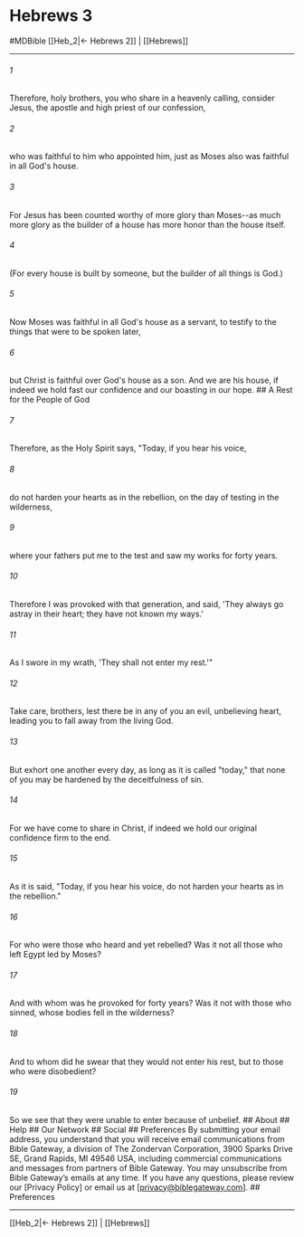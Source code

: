 # Hebrews 3
#MDBible
[[Heb_2|← Hebrews 2]] | [[Hebrews]]

***


###### 1 
Therefore, holy brothers, you who share in a heavenly calling, consider Jesus, the apostle and high priest of our confession, 

###### 2 
who was faithful to him who appointed him, just as Moses also was faithful in all God's house. 

###### 3 
For Jesus has been counted worthy of more glory than Moses--as much more glory as the builder of a house has more honor than the house itself. 

###### 4 
(For every house is built by someone, but the builder of all things is God.) 

###### 5 
Now Moses was faithful in all God's house as a servant, to testify to the things that were to be spoken later, 

###### 6 
but Christ is faithful over God's house as a son. And we are his house, if indeed we hold fast our confidence and our boasting in our hope. ## A Rest for the People of God 

###### 7 
Therefore, as the Holy Spirit says, "Today, if you hear his voice, 

###### 8 
do not harden your hearts as in the rebellion, on the day of testing in the wilderness, 

###### 9 
where your fathers put me to the test and saw my works for forty years. 

###### 10 
Therefore I was provoked with that generation, and said, 'They always go astray in their heart; they have not known my ways.' 

###### 11 
As I swore in my wrath, 'They shall not enter my rest.'" 

###### 12 
Take care, brothers, lest there be in any of you an evil, unbelieving heart, leading you to fall away from the living God. 

###### 13 
But exhort one another every day, as long as it is called "today," that none of you may be hardened by the deceitfulness of sin. 

###### 14 
For we have come to share in Christ, if indeed we hold our original confidence firm to the end. 

###### 15 
As it is said, "Today, if you hear his voice, do not harden your hearts as in the rebellion." 

###### 16 
For who were those who heard and yet rebelled? Was it not all those who left Egypt led by Moses? 

###### 17 
And with whom was he provoked for forty years? Was it not with those who sinned, whose bodies fell in the wilderness? 

###### 18 
And to whom did he swear that they would not enter his rest, but to those who were disobedient? 

###### 19 
So we see that they were unable to enter because of unbelief. ## About ## Help ## Our Network ## Social ## Preferences By submitting your email address, you understand that you will receive email communications from Bible Gateway, a division of The Zondervan Corporation, 3900 Sparks Drive SE, Grand Rapids, MI 49546 USA, including commercial communications and messages from partners of Bible Gateway. You may unsubscribe from Bible Gateway&rsquo;s emails at any time. If you have any questions, please review our [Privacy Policy] or email us at [privacy@biblegateway.com]. ## Preferences

***

[[Heb_2|← Hebrews 2]] | [[Hebrews]]
